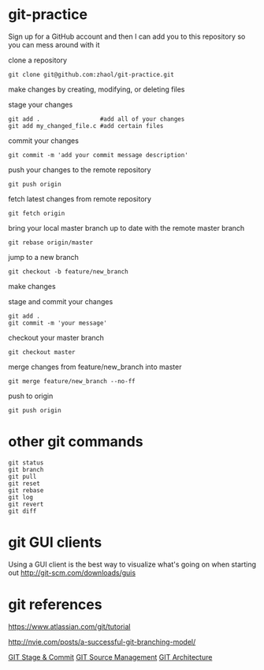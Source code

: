 git-practice
============
Sign up for a GitHub account and then I can add you to this repository so you can mess around with it

clone a repository
```
git clone git@github.com:zhaol/git-practice.git
```

make changes by creating, modifying, or deleting files

stage your changes
```
git add .                 #add all of your changes
git add my_changed_file.c #add certain files
```

commit your changes
```
git commit -m 'add your commit message description'
```

push your changes to the remote repository
```
git push origin
```

fetch latest changes from remote repository
```
git fetch origin
```

bring your local master branch up to date with the remote master branch
```
git rebase origin/master
```

jump to a new branch
```
git checkout -b feature/new_branch 
```

make changes

stage and commit your changes
```
git add .
git commit -m 'your message'
```

checkout your master branch
```
git checkout master
```

merge changes from feature/new_branch into master
```
git merge feature/new_branch --no-ff
```

push to origin
```
git push origin
```

other git commands
==================
```
git status
git branch
git pull
git reset
git rebase
git log
git revert
git diff
```

git GUI clients
===============
Using a GUI client is the best way to visualize what's going on when starting out
http://git-scm.com/downloads/guis

git references
==============
https://www.atlassian.com/git/tutorial

http://nvie.com/posts/a-successful-git-branching-model/

[GIT Stage & Commit](https://docs.google.com/drawings/d/1xiTpqIep89EezF5F6ShygsVZPF_AwHuWA7QkZXB2XNE/pub?w=1179&h=367)
[GIT Source Management](https://docs.google.com/drawings/d/1T4Dp0Lk7a1fzQG3_eVBCdBB2I1udqjKwPRaa9WdhX-w/pub?w=2822&h=916)
[GIT Architecture](https://docs.google.com/drawings/d/1He1w1gT-_unXiK75ODtRSEc3qQJm4t1XoeonD5pAjXs/pub?w=1290&h=846)

